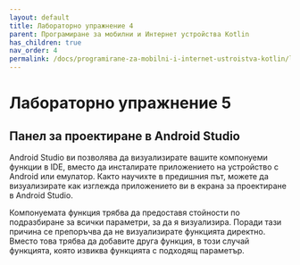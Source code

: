 ```yaml
---
layout: default
title: Лабораторно упражнение 4
parent: Програмиране за мобилни и Интернет устройства Kotlin
has_children: true
nav_order: 4
permalink: /docs/programirane-za-mobilni-i-internet-ustroistva-kotlin/laboratorno-uprazhnenie-4
---
```


# Лабораторно упражнение 5

## Панел за проектиране в Android Studio

Android Studio ви позволява да визуализирате вашите компонуеми функции в IDE, вместо да инсталирате приложението на устройство с Android или емулатор. Както научихте в предишния път, можете да визуализирате как изглежда приложението ви в екрана за проектиране в Android Studio.

Компонуемата функция трябва да предоставя стойности по подразбиране за всички параметри, за да я визуализира. Поради тази причина се препоръчва да не визуализирате функцията директно. Вместо това трябва да добавите друга функция, в този случай функцията, която извиква функцията с подходящ параметър.


